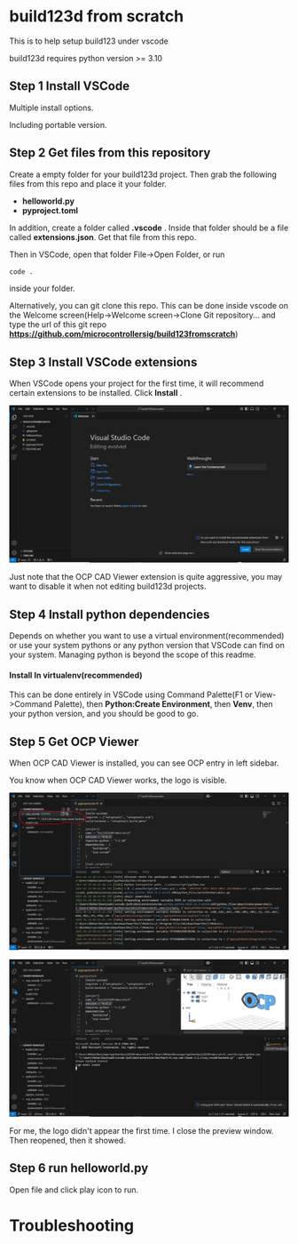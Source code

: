 # build123d from scratch

This is to help setup build123 under vscode

build123d requires python version >= 3.10

## Step 1 Install VSCode

Multiple install options.

Including portable version.

## Step 2 Get files from this repository

Create a empty folder for your build123d project. Then grab the following files from this repo and place it your folder.

- **helloworld.py**
- **pyproject.toml**

In addition, create a folder called **.vscode** .  Inside that folder should be a file called **extensions.json**. Get that file from this repo. 

Then in VSCode, open that folder File->Open Folder, or run 

```sh
code .
```

inside your folder.

Alternatively, you can git clone this repo.
This can be done inside vscode on the Welcome screen(Help->Welcome screen->Clone Git repository... and type the url of this git repo **https://github.com/microcontrollersig/build123fromscratch**) 

## Step 3 Install VSCode extensions

When VSCode opens your project for the first time, it will recommend certain extensions to be installed. Click **Install** .

![recommended extensions](https://raw.githubusercontent.com/microcontrollersig/workshop/master/images/build123d-1.jpg)

Just note that the OCP CAD Viewer extension is quite aggressive, you may want to disable it when not editing build123d projects.

## Step 4 Install python dependencies

Depends on whether you want to use a virtual environment(recommended) or use your system pythons or any python version that VSCode can find on your system. Managing python is beyond the scope of this readme.

#### Install In virtualenv(recommended)

This can be done entirely in VSCode using Command Palette(F1 or View->Command Palette), then **Python:Create Environment**, then **Venv**, then your python version, and you should be good to go.

## Step 5 Get OCP Viewer

When OCP CAD Viewer is installed, you can see OCP entry in left sidebar.

You know when OCP CAD Viewer works,  the logo is visible. 

![recommended extensions](https://raw.githubusercontent.com/microcontrollersig/workshop/master/images/build123d-2.jpg)

![recommended extensions](https://raw.githubusercontent.com/microcontrollersig/workshop/master/images/build123d-3.jpg)

For me, the logo didn't appear the first time.
I close the preview window. Then reopened, then it showed.

## Step 6 run helloworld.py

Open file and click play icon to run.

# Troubleshooting


